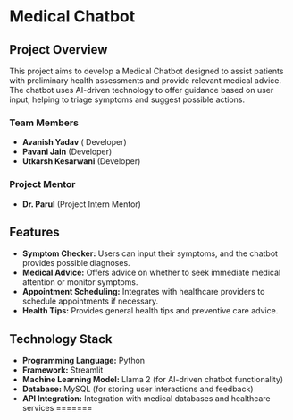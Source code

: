 
# Medical Chatbot

## Project Overview

This project aims to develop a Medical Chatbot designed to assist patients with preliminary health assessments and provide relevant medical advice. The chatbot uses AI-driven technology to offer guidance based on user input, helping to triage symptoms and suggest possible actions.

### Team Members

- **Avanish Yadav** ( Developer)
- **Pavani Jain** (Developer)
- **Utkarsh Kesarwani** (Developer)

### Project Mentor

- **Dr. Parul** (Project Intern Mentor)

## Features

- **Symptom Checker:** Users can input their symptoms, and the chatbot provides possible diagnoses.
- **Medical Advice:** Offers advice on whether to seek immediate medical attention or monitor symptoms.
- **Appointment Scheduling:** Integrates with healthcare providers to schedule appointments if necessary.
- **Health Tips:** Provides general health tips and preventive care advice.

## Technology Stack

- **Programming Language:** Python
- **Framework:** Streamlit
- **Machine Learning Model:** Llama 2 (for AI-driven chatbot functionality)
- **Database:** MySQL (for storing user interactions and feedback)
- **API Integration:** Integration with medical databases and healthcare services
=======



